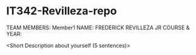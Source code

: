 # IT342-Revilleza-repo

TEAM MEMBERS:
Member1
NAME: FREDERICK REVILLEZA JR
COURSE & YEAR:

<Short Description about yourself (5 sentences)>
